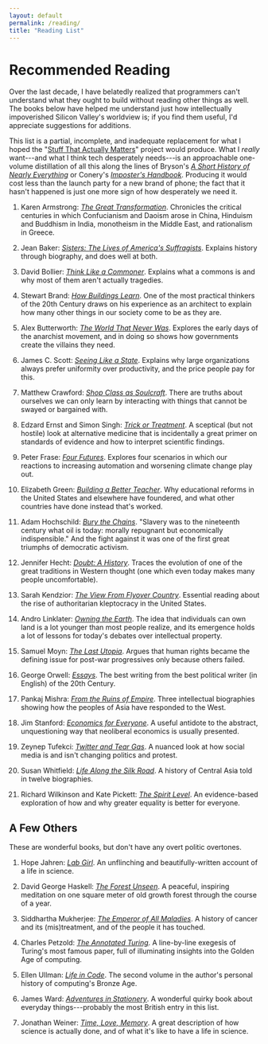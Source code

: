 ```yaml
---
layout: default
permalink: /reading/
title: "Reading List"
---
```

# Recommended Reading

Over the last decade,
I have belatedly realized that programmers can't understand what they ought to build
without reading other things as well.
The books below have helped me understand
just how intellectually impoverished Silicon Valley's worldview is;
if you find them useful,
I'd appreciate suggestions for additions.

This list is a partial, incomplete, and inadequate replacement for
what I hoped the "[Stuff That Actually Matters][stam]" project would produce.
What I *really* want---and what I think tech desperately needs---is
an approachable one-volume distillation of all this
along the lines of Bryson's *[A Short History of Nearly Everything][everything]*
or Conery's *[Imposter's Handbook][imposters]*.
Producing it would cost less than the launch party for a new brand of phone;
the fact that it hasn't happened is just one more sign of how desperately we need it.

1. Karen Armstrong: *[The Great Transformation][great-transformation]*.
   Chronicles the critical centuries in which Confucianism and Daoism arose in China,
   Hinduism and Buddhism in India,
   monotheism in the Middle East,
   and rationalism in Greece.

1. Jean Baker: *[Sisters: The Lives of America's Suffragists][sisters]*.
   Explains history through biography,
   and does well at both.

1. David Bollier: *[Think Like a Commoner][think-like-commoner]*.
   Explains what a commons is and why most of them aren't actually tragedies.

1. Stewart Brand: *[How Buildings Learn][hbl]*.
   One of the most practical thinkers of the 20th Century draws on his experience as an architect
   to explain how many other things in our society come to be as they are.

1. Alex Butterworth: *[The World That Never Was][anarchists]*.
   Explores the early days of the anarchist movement,
   and in doing so shows how governments create the villains they need.

1. James C. Scott: *[Seeing Like a State][seeing-like-state]*.
   Explains why large organizations always prefer uniformity over productivity,
   and the price people pay for this.

1. Matthew Crawford: *[Shop Class as Soulcraft][shop-class]*.
   There are truths about ourselves we can only learn
   by interacting with things that cannot be swayed or bargained with.

1. Edzard Ernst and Simon Singh: *[Trick or Treatment][trick-treatment]*.
   A sceptical (but not hostile) look at alternative medicine
   that is incidentally a great primer on standards of evidence
   and how to interpret scientific findings.

1. Peter Frase: *[Four Futures][four-futures]*.
   Explores four scenarios in which our reactions to increasing automation and worsening climate change
   play out.

1. Elizabeth Green: *[Building a Better Teacher][babt]*.
   Why educational reforms in the United States and elsewhere have foundered,
   and what other countries have done instead that's worked.

1. Adam Hochschild: *[Bury the Chains][chains]*.
   "Slavery was to the nineteenth century what oil is today:
   morally repugnant but economically indispensible."
   And the fight against it was one of the first great triumphs of democratic activism.

1. Jennifer Hecht: *[Doubt: A History][doubt]*.
   Traces the evolution of one of the great traditions in Western thought
   (one which even today makes many people uncomfortable).

1. Sarah Kendzior: *[The View From Flyover Country][flyover]*.
   Essential reading about the rise of authoritarian kleptocracy in the United States.

1. Andro Linklater: *[Owning the Earth][owning-earth]*.
   The idea that individuals can own land is a lot younger than most people realize,
   and its emergence holds a lot of lessons for today's debates over intellectual property.

1. Samuel Moyn: *[The Last Utopia][last-utopia]*.
   Argues that human rights became the defining issue for post-war progressives
   only because others failed.

1. George Orwell: *[Essays][orwell]*.
   The best writing from the best political writer (in English) of the 20th Century.

1. Pankaj Mishra: *[From the Ruins of Empire][ruins-of-empire]*.
   Three intellectual biographies showing how the peoples of Asia have responded to the West.

1. Jim Stanford: *[Economics for Everyone][economics-everyone]*.
   A useful antidote to the abstract, unquestioning way that neoliberal economics is usually presented.

1. Zeynep Tufekci: *[Twitter and Tear Gas][twitter-tear-gas]*.
   A nuanced look at how social media is and isn't changing politics and protest.

1. Susan Whitfield: *[Life Along the Silk Road][silk-road]*.
   A history of Central Asia told in twelve biographies.

1. Richard Wilkinson and Kate Pickett: *[The Spirit Level][spirit-level]*.
   An evidence-based exploration of how and why greater equality is better for everyone.

## A Few Others

These are wonderful books,
but don't have any overt politic overtones.

1. Hope Jahren: *[Lab Girl][lab-girl]*.
   An unflinching and beautifully-written account of a life in science. 

1. David George Haskell: *[The Forest Unseen][forest-unseen]*.
   A peaceful, inspiring meditation on one square meter of old growth forest
   through the course of a year.

1. Siddhartha Mukherjee: *[The Emperor of All Maladies][emperor-maladies]*.
   A history of cancer and its (mis)treatment,
   and of the people it has touched.

1. Charles Petzold: *[The Annotated Turing][annotated-turing]*.
   A line-by-line exegesis of Turing's most famous paper,
   full of illuminating insights into the Golden Age of computing.

1. Ellen Ullman: *[Life in Code][life-code]*.
   The second volume in the author's personal history of computing's Bronze Age.

1. James Ward: *[Adventures in Stationery][stationery]*.
   A wonderful quirky book about everyday things---probably the most British entry in this list.

1. Jonathan Weiner: *[Time, Love, Memory][tlm]*.
   A great description of how science is actually done,
   and of what it's like to have a life in science.

[anarchists]: https://isbndb.com/book/9780375425110
[annotated-turing]: https://isbndb.com/book/0470229055
[babt]: https://isbndb.com/book/9780393351088
[bpco]: https://isbndb.com/book/0977151808
[chains]: https://isbndb.com/book/9781447211365
[doubt]: https://isbndb.com/book/0060097957
[economics-everyone]: https://isbndb.com/book/9780745335773
[emperor-maladies]: https://isbndb.com/book/9781439170915
[everything]: https://isbndb.com/book/9780767908184
[flyover]: https://isbndb.com/book/9781250189998
[forest-unseen]: https://isbndb.com/book/9780143122944
[four-futures]: https://isbndb.com/book/9781781688137
[great-transformation]: https://isbndb.com/book/9780385721240
[hbl]: https://isbndb.com/book/9780140139969
[imposters]: https://bigmachine.io/products/the-imposters-handbook
[lab-girl]: https://isbndb.com/book/9781101873724
[last-utopia]: https://isbndb.com/book/9780674064348
[life-code]: https://isbndb.com/book/9781250181695
[orwell]: https://isbndb.com/book/9780375415036
[owning-earth]: https://isbndb.com/book/9781620402917
[ruins-of-empire]: https://isbndb.com/book/9781250037718
[seeing-like-state]: https://isbndb.com/book/9780300078152
[shop-class]: https://isbndb.com/book/9780143117469
[silk-road]: https://isbndb.com/book/9780520232143
[sisters]: https://isbndb.com/book/9780809087037
[spirit-level]: https://isbndb.com/book/9781608193417
[stam]: {{site.github.url}}/2016/11/13/stuff-that-actually-matters.html
[stationery]: https://isbndb.com/book/9781846686160
[think-like-commoner]: https://isbndb.com/book/9780865717688
[tlm]: https://isbndb.com/book/9780679763901
[trick-treatment]: https://isbndb.com/book/9780393337785
[twitter-tear-gas]: https://isbndb.com/book/9780300234176
